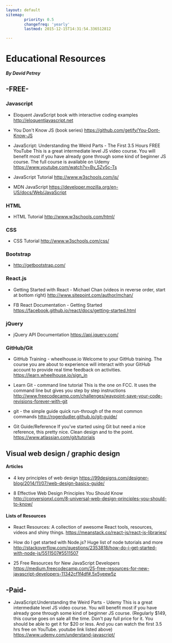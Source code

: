 ```yaml
---
layout: default
sitemap:
        priority: 0.5
        changefreq: 'yearly'
        lastmod: 2015-12-15T14:31:54.336512812

---
```


# Educational Resources

##### By David Petrey

## -FREE-

### Javascript
* Eloquent JavaScript
book with interactive coding examples
http://eloquentjavascript.net

* You Don't Know JS (book series) 
https://github.com/getify/You-Dont-Know-JS

* JavaScript: Understanding the Weird Parts - The First 3.5 Hours FREE YouTube
This is a great intermediate level JS video course. You will benefit most if you have already gone through some kind of beginner JS course. The full course is available on Udemy
https://www.youtube.com/watch?v=Bv_5Zv5c-Ts

* JavaScript Tutorial http://www.w3schools.com/js/
* MDN JavaScript https://developer.mozilla.org/en-US/docs/Web/JavaScript 

### HTML
* HTML Tutorial http://www.w3schools.com/html/

### CSS
* CSS Tutorial http://www.w3schools.com/css/
 
### Bootstrap
* http://getbootstrap.com/
 
### React.js
* Getting Started with React - Michael Chan 
(videos in reverse order, start at bottom right)
http://www.sitepoint.com/author/mchan/

* FB React Documentation - Getting Started https://facebook.github.io/react/docs/getting-started.html

### jQuery
* jQuery API Documentation https://api.jquery.com/ 

### GitHub/Git
* GitHub Training - wheelhouse.io
Welcome to your GitHub training. The course you are about to experience will interact with your GitHub account to provide real time feedback on activities. 
https://learn.wheelhouse.io/sign_in

* Learn Git - command line tutorial
This is the one on FCC. It uses the command line but gives you step by step instructions
http://www.freecodecamp.com/challenges/waypoint-save-your-code-revisions-forever-with-git

* git - the simple guide
quick run-through of the most common commands
http://rogerdudler.github.io/git-guide/

* Git Guide/Reference
If you've started using Git but need a nice reference, this pretty nice. Clean design and to the point.
https://www.atlassian.com/git/tutorials

## Visual web design / graphic design
 
#### Articles 

* 4 key principles of web design https://99designs.com/designer-blog/2014/11/07/web-design-basics-guide/

* 8 Effective Web Design Principles You Should Know http://conversionxl.com/8-universal-web-design-principles-you-should-to-know/

#### Lists of Resources

 
* React Resources: 
A collection of awesome React tools, resources, videos and shiny things. 
https://meanstack.co/react-js/react-js-libraries/

* How do I get started with Node.js?
Huge list of node tutorials and more
http://stackoverflow.com/questions/2353818/how-do-i-get-started-with-node-js/5511507#5511507

* 25 Free Resources for New JavaScript Developers 
https://medium.freecodecamp.com/25-free-resources-for-new-javascript-developers-11342cf1f4df#.5x5yeew5z

 
## -Paid-

* JavaScript:Understanding the Weird Parts - Udemy 
This is a great intermediate level JS video course. You will benefit most if you have already gone through some kind of beginner JS course. (Regularly $149, this course goes on sale all the time. Don't pay full price for it. You should be able to get it for $20 or less. And you can watch the first 3.5 hrs free on YouTube. youtube link listed above)
https://www.udemy.com/understand-javascript/



